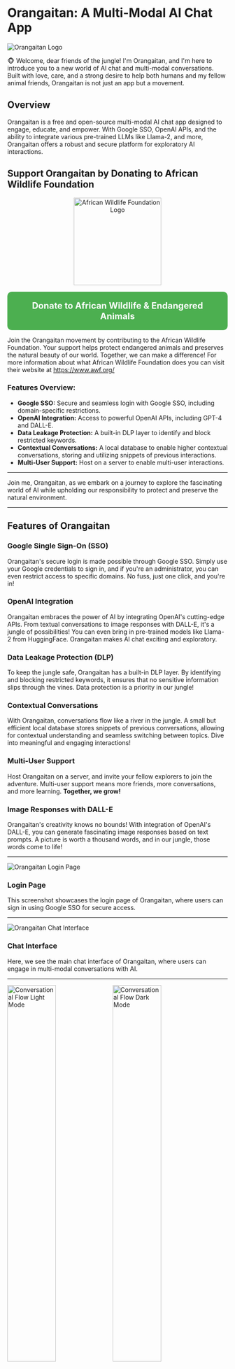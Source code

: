 
# Orangaitan: A Multi-Modal AI Chat App
![Orangaitan Logo](https://themaintenanceman.co.za/wp-content/uploads/2023/08/logo_light.png)

🐵 Welcome, dear friends of the jungle! I'm Orangaitan, and I'm here to introduce you to a new world of AI chat and multi-modal conversations. Built with love, care, and a strong desire to help both humans and my fellow animal friends, Orangaitan is not just an app but a movement.

## Overview
Orangaitan is a free and open-source multi-modal AI chat app designed to engage, educate, and empower. With Google SSO, OpenAI APIs, and the ability to integrate various pre-trained LLMs like Llama-2, and more, Orangaitan offers a robust and secure platform for exploratory AI interactions.

## Support Orangaitan by Donating to African Wildlife Foundation

<p align="center">
  <img src="https://aaf1a18515da0e792f78-c27fdabe952dfc357fe25ebf5c8897ee.ssl.cf5.rackcdn.com/2320/logo-awf.png?v=1657570835000" alt="African Wildlife Foundation Logo" width="200">
  <br>
  <a href="https://secure.awf.org/page/119125/donate/1" target="_blank" style="display: inline-block; background-color: #4CAF50; color: white; padding: 20px 30px; text-align: center; text-decoration: none; font-size: 20px; font-weight: bold; border-radius: 10px; margin-top: 15px;">Donate to African Wildlife & Endangered Animals</a>
</p>

Join the Orangaitan movement by contributing to the African Wildlife Foundation. Your support helps protect endangered animals and preserves the natural beauty of our world. Together, we can make a difference!
 For more information about what African Wildlife Foundation does you can visit their website at https://www.awf.org/


### Features Overview:
* **Google SSO:** Secure and seamless login with Google SSO, including domain-specific restrictions.
* **OpenAI Integration:** Access to powerful OpenAI APIs, including GPT-4 and DALL-E.
* **Data Leakage Protection:** A built-in DLP layer to identify and block restricted keywords.
* **Contextual Conversations:** A local database to enable higher contextual conversations, storing and utilizing snippets of previous interactions.
* **Multi-User Support:** Host on a server to enable multi-user interactions.
---
Join me, Orangaitan, as we embark on a journey to explore the fascinating world of AI while upholding our responsibility to protect and preserve the natural environment.

---

##  Features of Orangaitan
### Google Single Sign-On (SSO)
Orangaitan's secure login is made possible through Google SSO. Simply use your Google credentials to sign in, and if you're an administrator, you can even restrict access to specific domains. No fuss, just one click, and you're in!

### OpenAI Integration
Orangaitan embraces the power of AI by integrating OpenAI's cutting-edge APIs. From textual conversations to image responses with DALL-E, it's a jungle of possibilities! You can even bring in pre-trained models like Llama-2 from HuggingFace. Orangaitan makes AI chat exciting and exploratory.

### Data Leakage Protection (DLP)
To keep the jungle safe, Orangaitan has a built-in DLP layer. By identifying and blocking restricted keywords, it ensures that no sensitive information slips through the vines. Data protection is a priority in our jungle!

### Contextual Conversations
With Orangaitan, conversations flow like a river in the jungle. A small but efficient local database stores snippets of previous conversations, allowing for contextual understanding and seamless switching between topics. Dive into meaningful and engaging interactions!

### Multi-User Support
Host Orangaitan on a server, and invite your fellow explorers to join the adventure. Multi-user support means more friends, more conversations, and more learning. **Together, we grow!**

### Image Responses with DALL-E
Orangaitan's creativity knows no bounds! With integration of OpenAI's DALL-E, you can generate fascinating image responses based on text prompts. A picture is worth a thousand words, and in our jungle, those words come to life!

---

![Orangaitan Login Page](https://themaintenanceman.co.za/wp-content/uploads/2023/08/Screenshot-2023-08-20-at-16.14.51.png)
### Login Page
This screenshot showcases the login page of Orangaitan, where users can sign in using Google SSO for secure access.

---

![Orangaitan Chat Interface](https://themaintenanceman.co.za/wp-content/uploads/2023/08/Screenshot-2023-08-20-at-16.18.10.png)
### Chat Interface
Here, we see the main chat interface of Orangaitan, where users can engage in multi-modal conversations with AI.

---

<p float="center">
  <img src="https://themaintenanceman.co.za/wp-content/uploads/2023/08/Screenshot-2023-08-20-at-16.37.00.png" width="47%" alt="Conversational Flow Light Mode">
  <img src="https://themaintenanceman.co.za/wp-content/uploads/2023/08/Screenshot-2023-08-20-at-16.40.23.png" width="47%" alt="Conversational Flow Dark Mode">
</p>

### Conversational Flow
This screenshot captures an engaging conversation within Orangaitan, demonstrating the fluidity and intelligence of the AI responses.

---

![Orangaitan Image Response](https://themaintenanceman.co.za/wp-content/uploads/2023/08/Screenshot-2023-08-20-at-16.58.17.png)
### Chat Interface
Here, we see an example of a DALL-E generated image response, showcasing the multi-modal capabilities of Orangaitan.

**NOTE:** Dall-E 2 was integrated for testing and efficiency, many other image generation application API's are available and on request more can be added

---

##  Installation
1. **Clone the Repository:** Use your favorite Git tool to clone the Orangaitan repository to your local machine.
1. **Install Dependencies:** Navigate to the project folder and run `pip install -r requirements.txt` to install all necessary Python packages.
1. **Configure Environment Variables:** Set up your environment variables, including Google OAuth credentials, OpenAI API key, and other necessary configurations in the config.py file as follows:

```
import os

SECRET_KEY = "<SECRET_KEY_HERE>"
GOOGLE_OAUTH_CLIENT_ID = "<GOOGLE_OAUTH_CLIENT_ID_HERE>"
GOOGLE_OAUTH_CLIENT_SECRET = "<GOOGLE_OAUTH_CLIENT_SECRET_HERE>"
OPENAI_API_KEY = "<OPENAI_API_KEY_HERE>"


os.environ["SECRET_KEY"] = SECRET_KEY
os.environ["GOOGLE_CLIENT_ID"] = GOOGLE_OAUTH_CLIENT_ID
os.environ["GOOGLE_CLIENT_SECRET"] = GOOGLE_OAUTH_CLIENT_SECRET
os.environ["OPENAI_API_KEY"] = OPENAI_API_KEY
```
4. **Start the Server:** Run flask run to start the Orangaitan server. Visit http://localhost:5000 in your browser to access the app, Note that the DB is auto-created, when running the App.

----

* You can Obtain your [OpenAI Secret here](https://platform.openai.com/account/api-keys)
*  you can obtain your [Google Client Secret and ID here](https://console.cloud.google.com/apis/credentials/oauthclient/)

To run the app locally make sure you set the `Authorized redirect URI's` to the following:
```
http://localhost:5000/login/google/authorized
http://127.0.0.1:5000/login/google/authorized
```

## Usage
* **Login with Google SSO:** Click the "Login with Google" button on the landing page and enter your credentials.
* **Explore the Chat Interface:** Once logged in, you'll find a user-friendly chat interface. Feel free to ask questions, request images, or explore various AI models.
* **Switch Topics Seamlessly:** With contextual conversations, you can switch between topics and maintain the flow of the conversation.
* **Check Out Image Responses:** Try prompts that trigger DALL-E to generate creative image responses.
* **Logout:** Click the logout button, which is in the popup menu, in the side panel when clicking on your user name, when you're done exploring.

## Troubleshooting
Facing any challenges swinging through the jungle? Feel free to reach out to our community on GitHub or reach out to me directly via [LinkedIn](https://www.linkedin.com/in/tian-schoeman-b96342104/) or [GitHub](https://github.com/schoemantian) or refer to the detailed documentation available in the repository.

### 🐾  Follow the paw prints, and you'll never be lost in the jungle of Orangaitan!

# The Orangaitan Movement
🌍 **The Orangaitan Movement:** AI, Ecology, and Ethical Balance
Welcome to the heart of the jungle, where Orangaitan's true essence resides. Beyond the code and technology, Orangaitan is a movement, a call to action, and a reminder of our collective responsibility.

### AI and Ecology
The rise of AI has brought unprecedented possibilities, but it also comes with an ecological footprint. Massive AI servers with powerful GPUs consume electricity and emit immense heat, impacting the environment.

Orangaitan urges you to recognize this impact and strive for innovation that's harmonious with nature. Let's find better ways to advance technology while protecting the world for animals, plants, and future generations.

### The Orangaitan Pledge
Orangaitan invites you to join the movement:

* **Learn Responsibly:** Educate yourself about the ecological impact of technology and find sustainable solutions.
* **Develop Mindfully:** Build and innovate with care for the environment and all its inhabitants.
* **Support the Cause:** Contribute to open-source projects like Orangaitan that promote education, awareness, and ecological balance.

### Support Endangered Animals
Orangaitan is more than just an app; it's a symbol of hope and care for endangered animals and ecosystems. By supporting Orangaitan and advocating for educational tools, you can make a difference.

[Donate to the African Wildlife Foundation](https://secure.awf.org/page/119125/donate/1) and help us protect the beauty, diversity, and richness of our planet.
<p align="center">
  <img src="https://aaf1a18515da0e792f78-c27fdabe952dfc357fe25ebf5c8897ee.ssl.cf5.rackcdn.com/2320/logo-awf.png?v=1657570835000" alt="African Wildlife Foundation Logo" width="200">
  <br>
  <a href="https://secure.awf.org/page/119125/donate/1" target="_blank" style="display: inline-block; background-color: #4CAF50; color: white; padding: 20px 30px; text-align: center; text-decoration: none; font-size: 20px; font-weight: bold; border-radius: 10px; margin-top: 15px;">Donate to African Wildlife & Endangered Animals</a>
</p>

🌳 Together, we can swing towards a future where technology and nature coexist in harmony!

---
---

# Contribute to the Cause: Join the Orangaitan Family
Orangaitan is not just an app; it's a community, a family, and a platform where every explorer has a place. As an open-source project, Orangaitan thrives on collaboration, innovation, and shared passion.

## Contribute to the Code
* **Fork and Clone:** Fork the Orangaitan repository and clone it to your local machine.
* **Explore and Experiment:** Dive into the code, make enhancements, fix bugs, or add new features.
* **Submit a Pull Request:** Share your contributions by submitting a pull request. Together, we build!

## Support the Mission
Orangaitan's mission goes beyond code. It's about **FREE** education, awareness, and a commitment to our planet. Support the mission by:

* **Spreading the Word:** Share Orangaitan with friends, colleagues, and fellow explorers.
* **Joining the Conversation:** Engage in discussions, ask questions, and contribute ideas.
* **Donating to the Cause:** Support the African Wildlife Foundation and help protect endangered animals.

## License

Orangaitan is fully free and open-source, licensed under the GNU General Public License v3. By liking and supporting Orangaitan, you contribute to a greater cause, fostering a community of learning, growth, and compassion.

The GPL v3 license ensures that any changes made to the code must be shared under the same license, thereby maintaining the open-source nature of the project.

For more details, please refer to the [GNU General Public License v3](https://www.gnu.org/licenses/gpl-3.0.en.html).

![GPL v3 Logo](https://www.gnu.org/graphics/gplv3-127x51.png)






















